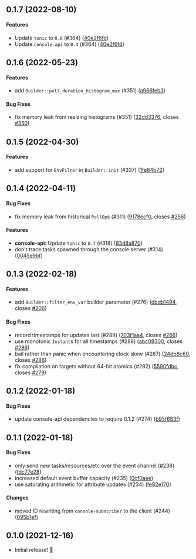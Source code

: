 <a name="0.1.7"></a>
## 0.1.7 (2022-08-10)


#### Features

*  Update `tonic` to `0.8` (#364) ([40e2f6fd](40e2f6fd))
*  Update `console-api` to `0.4` (#364) ([40e2f6fd](40e2f6fd))


<a name="0.1.6"></a>
## 0.1.6 (2022-05-23)


#### Features

*  add `Builder::poll_duration_histogram_max` (#351) ([a966feb3](a966feb3))

#### Bug Fixes

*  fix memory leak from resizing histograms (#351) ([32dd3376](32dd3376), closes [#350](350))


<a name="0.1.5"></a>
## 0.1.5 (2022-04-30)


#### Features


*  add support for `EnvFilter` in `Builder::init` (#337) ([1fe84b72](1fe84b72))

<a name="0.1.4"></a>
## 0.1.4  (2022-04-11)


#### Bug Fixes

*  fix memory leak from historical `PollOp`s (#311) ([9178ecf0](9178ecf0), closes [#256](256))


#### Features

* **console-api:**  Update `tonic` to `0.7` (#318) ([83d8a870](83d8a870))
*  don't trace tasks spawned through the console server (#314) ([0045e9bf](0045e9bf))


<a name="0.1.3"></a>
## 0.1.3  (2022-02-18)


#### Features

*  add `Builder::filter_env_var` builder parameter (#276) ([dbdb1494](dbdb1494), closes [#206](206))

#### Bug Fixes

*  record timestamps for updates last (#289) ([703f1aa4](703f1aa4), closes [#266](266))
*  use monotonic `Instant`s for all timestamps (#288) ([abc08300](abc08300), closes [#286](286))
*  bail rather than panic when encountering clock skew (#287) ([24db8c60](24db8c60), closes [#286](286))
*  fix compilation on targets without 64-bit atomics (#282) ([5590fdbc](5590fdbc), closes [#279](279))

  
<a name="0.1.2"></a>
## 0.1.2 (2022-01-18)


#### Bug Fixes

*  update console-api dependencies to require 0.1.2 (#274) ([b95f683f](b95f683f))


<a name="0.1.1"></a>
## 0.1.1 (2022-01-18)


#### Bug Fixes

*  only send *new* tasks/resources/etc over the event channel (#238) ([fdc77e28](fdc77e28))
*  increased default event buffer capacity (#235) ([0cf0aee](0cf0aee))
*  use saturating arithmetic for attribute updates (#234) ([fe82e170](fe82e170))

#### Changes

*  moved ID rewriting from `console-subscriber` to the client (#244) ([095b1ef](095b1ef))

## 0.1.0 (2021-12-16)


- Initial release! &#x1f389;
